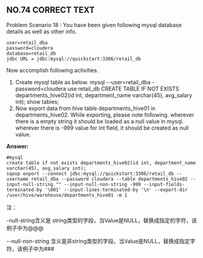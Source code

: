 ## NO.74 CORRECT TEXT

Problem Scenario 18 : You have been given following mysql database details as well as other info. 

```
user=retail_dba
password=cloudera
database=retail_db
jdbc URL = jdbc:mysql://quickstart:3306/retail_db
```

Now accomplish following activities.

1. Create mysql table as below.
   mysql --user=retail_dba -password=cloudera
     use retail_db
     CREATE TABLE IF NOT EXISTS departments_hive02(id int, department_name varchar(45), avg_salary int);
     show tables;
2. Now export data from hive table departments_hive01 in departments_hive02. While exporting, please note following. wherever there is a empty string it should be loaded as a null value in mysql. wherever there is -999 value for int field, it should be created as null value.

**Answer:**

```
#mysql
create table if not exists departments_hive02(id int, department_name varchar(45), avg_salary int);
sqoop export --connect jdbc:mysql://quickstart:3306/retail_db --username retail_dba --password cloudera --table departments_hive02 --input-null-string "" --input-null-non-string -999 --input-fields-terminated-by '\001' --input-lines-terminated-by '\n' --export-dir /user/hive/warehouse/departments_hive01 -m 1
```

注：

-null-string含义是 string类型的字段，当Value是NULL，替换成指定的字符，该例子中为@@@

--null-non-string 含义是非string类型的字段，当Value是NULL，替换成指定字符，该例子中为###